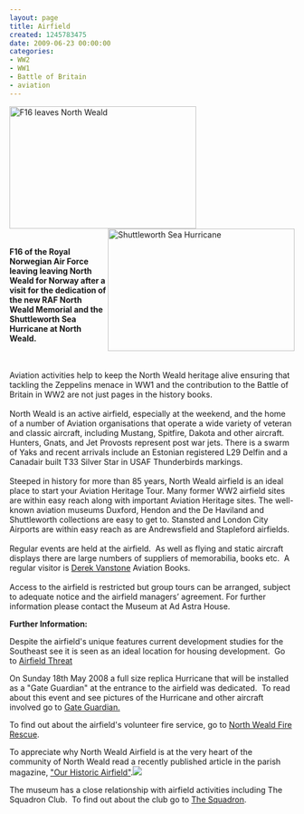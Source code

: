 ```yaml
---
layout: page
title: Airfield
created: 1245783475
date: 2009-06-23 00:00:00
categories:
- WW2
- WW1
- Battle of Britain
- aviation
---
```

<p><img height="216" width="330" align="left" alt="F16 leaves North Weald" src="{{ site.JB.BASE_PATH }}/images/Airfield/F16_leaves_0.JPG" /> <img height="216" width="330" align="right" alt="Shuttleworth Sea Hurricane" src="{{ site.JB.BASE_PATH }}/images/Airfield/29_sept_2000_shuttlewort_sea_hurricane_at_nw_0.jpg" /></p><p>&nbsp;</p><p>&nbsp;</p><p>&nbsp;</p><p>&nbsp;</p><p>&nbsp;</p><p>&nbsp;</p><p>&nbsp;</p><p>&nbsp;</p><p><strong>F16 of the Royal Norwegian Air Force leaving leaving North Weald for Norway after a visit for the dedication of the new RAF North Weald Memorial and the Shuttleworth Sea Hurricane at North Weald.</strong><br /><br />&nbsp;</p><p>Aviation activities help to keep the North Weald heritage alive ensuring that tackling the Zeppelins menace in WW1 and the contribution to the Battle of Britain in WW2 are not just pages in the history books.<br /><br />North Weald is an active airfield, especially at the weekend, and the home of a number of Aviation organisations that operate a wide variety of veteran and classic aircraft, including Mustang, Spitfire, Dakota and other aircraft. Hunters, Gnats, and Jet Provosts represent post war jets. There is a swarm of Yaks and recent arrivals include an Estonian registered L29 Delfin and a Canadair built T33 Silver Star in USAF Thunderbirds markings.<br /><br />Steeped in history for more than 85 years, North Weald airfield is an ideal place to start your Aviation Heritage Tour. Many former WW2 airfield sites are within easy reach along with important Aviation Heritage sites. The well-known aviation museums Duxford, Hendon and the De Haviland and Shuttleworth collections are easy to get to. Stansted and London City Airports are within easy reach as are Andrewsfield and Stapleford airfields.<br /><br />Regular events are held at the airfield.&nbsp; As well as flying and static aircraft displays there are large numbers of suppliers of memorabilia, books etc.&nbsp; A regular visitor is <a href="http://www.aircraftbooks.com/">Derek Vanstone</a> Aviation Books.<br /><br />Access to the airfield is restricted but group tours can be arranged, subject to adequate notice and the airfield managers&rsquo; agreement. For further information please contact the Museum at Ad Astra House.</p><p><strong>Further Information:</strong></p><p>Despite the airfield's unique features current development studies for the Southeast see it is seen as an ideal location for housing development.&nbsp; Go to <a href="airfield-threat">Airfield Threat</a></p><p>On Sunday 18th May 2008 a full size replica Hurricane that will be installed as a &quot;Gate Guardian&quot; at the entrance to the airfield was dedicated.&nbsp; To read about this event and see pictures of the Hurricane and other aircraft involved go to <a href="gate-guardian">Gate Guardian. </a></p><p>To find out about the airfield's volunteer fire service, go to <a href="north-weald-fire-rescue">North Weald Fire Rescue</a>.</p><p>To appreciate why North Weald Airfield is at the very heart of the community of North Weald read a recently published article in the parish magazine, <a href="/sites/default/files/documents/our%20historic%20airfield.pdf">&quot;Our Historic Airfield&quot;</a>.<img src="{{ site.JB.BASE_PATH }}/images/pdficon_small.gif"></p><p>The museum has a close relationship with airfield activities including The Squadron Club.&nbsp; To find out about the club go to <a href="squadron">The Squadron</a>.</p>
